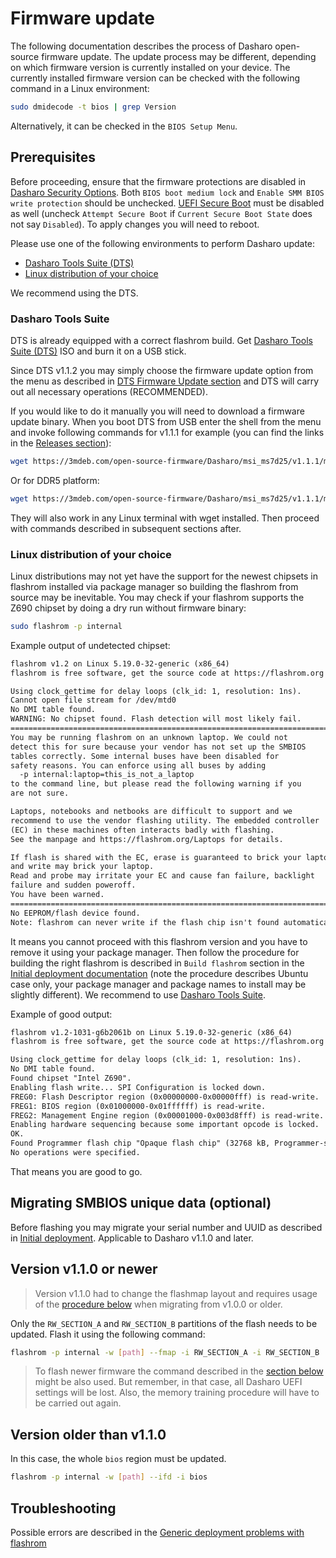 # Firmware update

The following documentation describes the process of Dasharo open-source
firmware update. The update process may be different, depending on which
firmware version is currently installed on your device. The currently installed
firmware version can be checked with the following command in a Linux
environment:

```bash
sudo dmidecode -t bios | grep Version
```

Alternatively, it can be checked in the `BIOS Setup Menu`.

## Prerequisites

Before proceeding, ensure that the firmware protections are disabled in
[Dasharo Security Options](../../dasharo-menu-docs/dasharo-system-features.md).
Both `BIOS boot medium lock` and `Enable SMM BIOS write protection` should be
unchecked. [UEFI Secure Boot](../../dasharo-menu-docs/device-manager.md#secure-boot-configuration)
must be disabled as well (uncheck `Attempt Secure Boot` if
`Current Secure Boot State` does not say `Disabled`). To apply changes you will
need to reboot.

Please use one of the following environments to perform Dasharo update:

* [Dasharo Tools Suite (DTS)](#dasharo-tools-suite)
* [Linux distribution of your choice](#linux-distribution-of-your-choice)

We recommend using the DTS.

### Dasharo Tools Suite

DTS is already equipped with a correct flashrom build. Get
[Dasharo Tools Suite (DTS)](../../dasharo-tools-suite/releases.md)
ISO and burn it on a USB stick.

Since DTS v1.1.2 you may simply choose the firmware update option from the menu
as described in [DTS Firmware Update section](../../dasharo-tools-suite/documentation.md#firmware-update)
and DTS will carry out all necessary operations (RECOMMENDED).

If you would like to do it manually you will need to download a firmware update
binary. When you boot DTS from USB enter the shell from the menu and invoke
following commands for v1.1.1 for example (you can find the links in the
[Releases section](releases.md)):

```bash
wget https://3mdeb.com/open-source-firmware/Dasharo/msi_ms7d25/v1.1.1/msi_ms7d25_v1.1.1_ddr4.rom
```

Or for DDR5 platform:

```bash
wget https://3mdeb.com/open-source-firmware/Dasharo/msi_ms7d25/v1.1.1/msi_ms7d25_v1.1.1_ddr5.rom
```

They will also work in any Linux terminal with wget installed. Then proceed
with commands described in subsequent sections after.

### Linux distribution of your choice

Linux distributions may not yet have the support for the newest chipsets in
flashrom installed via package manager so building the flashrom from source may
be inevitable. You may check if your flashrom supports the Z690 chipset by doing
a dry run without firmware binary:

```bash
sudo flashrom -p internal
```

Example output of undetected chipset:

```txt
flashrom v1.2 on Linux 5.19.0-32-generic (x86_64)
flashrom is free software, get the source code at https://flashrom.org

Using clock_gettime for delay loops (clk_id: 1, resolution: 1ns).
Cannot open file stream for /dev/mtd0
No DMI table found.
WARNING: No chipset found. Flash detection will most likely fail.
========================================================================
You may be running flashrom on an unknown laptop. We could not
detect this for sure because your vendor has not set up the SMBIOS
tables correctly. Some internal buses have been disabled for
safety reasons. You can enforce using all buses by adding
  -p internal:laptop=this_is_not_a_laptop
to the command line, but please read the following warning if you
are not sure.

Laptops, notebooks and netbooks are difficult to support and we
recommend to use the vendor flashing utility. The embedded controller
(EC) in these machines often interacts badly with flashing.
See the manpage and https://flashrom.org/Laptops for details.

If flash is shared with the EC, erase is guaranteed to brick your laptop
and write may brick your laptop.
Read and probe may irritate your EC and cause fan failure, backlight
failure and sudden poweroff.
You have been warned.
========================================================================
No EEPROM/flash device found.
Note: flashrom can never write if the flash chip isn't found automatically.
```

It means you cannot proceed with this flashrom version and you have to remove
it using your package manager. Then follow the procedure for building the right
flashrom is described in `Build flashrom` section in the
[Initial deployment documentation](initial-deployment.md#initial-deployment-manually)
(note the procedure describes Ubuntu case only, your package manager and
package names to install may be slightly different). We recommend to use
[Dasharo Tools Suite](#dasharo-tools-suite).

Example of good output:

```txt
flashrom v1.2-1031-g6b2061b on Linux 5.19.0-32-generic (x86_64)
flashrom is free software, get the source code at https://flashrom.org

Using clock_gettime for delay loops (clk_id: 1, resolution: 1ns).
No DMI table found.
Found chipset "Intel Z690".
Enabling flash write... SPI Configuration is locked down.
FREG0: Flash Descriptor region (0x00000000-0x00000fff) is read-write.
FREG1: BIOS region (0x01000000-0x01ffffff) is read-write.
FREG2: Management Engine region (0x00001000-0x003d8fff) is read-write.
Enabling hardware sequencing because some important opcode is locked.
OK.
Found Programmer flash chip "Opaque flash chip" (32768 kB, Programmer-specific) on internal.
No operations were specified.
```

That means you are good to go.

## Migrating SMBIOS unique data (optional)

Before flashing you may migrate your serial number and UUID as
described in [Initial deployment](initial-deployment.md#migrating-smbios-unique-data).
Applicable to Dasharo v1.1.0 and later.

## Version v1.1.0 or newer

> Version v1.1.0 had to change the flashmap layout and requires usage of the
> [procedure below](#version-older-than-v110) when migrating from v1.0.0 or
> older.

Only the `RW_SECTION_A` and `RW_SECTION_B` partitions of the flash needs to be
updated. Flash it using the following command:

```bash
flashrom -p internal -w [path] --fmap -i RW_SECTION_A -i RW_SECTION_B
```

> To flash newer firmware the command described in the [section below](#version-older-than-v110)
> might be also used. But remember, in that case, all Dasharo UEFI settings
> will be lost. Also, the memory training procedure will have to be carried out
> again.

## Version older than v1.1.0

In this case, the whole `bios` region must be updated.

```bash
flashrom -p internal -w [path] --ifd -i bios
```

## Troubleshooting

Possible errors are described in the
[Generic deployment problems with flashrom](../../osf-trivia-list/deployment.md#flashrom)
